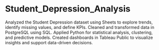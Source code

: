 # Student_Depression_Analysis
Analyzed the Student Depression dataset using Sheets to explore trends, identify missing values, and define KPIs. Cleaned and transformed data in PostgreSQL using SQL. Applied Python for statistical analysis, clustering, and predictive models. Created dashboards in Tableau Public to visualize insights and support data-driven decisions.
